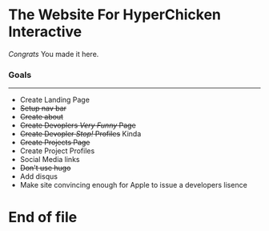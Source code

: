 # The Website For HyperChicken Interactive
*Congrats* You made it here.

### Goals
---------
* Create Landing Page
* ~~Setup nav bar~~
* ~~Create about~~
* ~~Create Devoplers *Very Funny* Page~~
* ~~Create Devopler *Stop!* Profiles~~ Kinda
* ~~Create Projects Page~~
* Create Project Profiles
* Social Media links
* ~~Don't use hugo~~
* Add disqus
* Make site convincing enough for Apple to issue a developers lisence

# End of file
